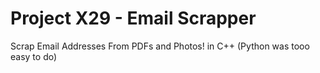 # Project X29 - Email Scrapper
Scrap Email Addresses From PDFs and Photos! in C++ (Python was tooo easy to do)

